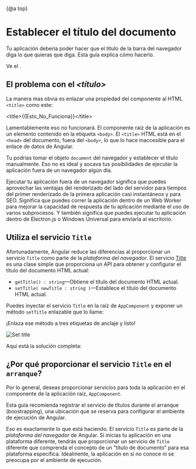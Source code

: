 {@a top}

# Establecer el título del documento

Tu aplicación debería poder hacer que el título de la barra del navegador diga lo que quieras que diga.
Esta guía explica cómo hacerlo.

Ve el <live-example name="set-document-title"></live-example>.

## El problema con el *&lt;título&gt;*

La manera mas obvia es enlazar una propiedad del componente al HTML `<title>` como este:

<code-example format=''>
  &lt;title&gt;{{Esto_No_Funciona}}&lt;/title&gt;
</code-example>

Lamentablemente eso no funcionará. El componente raíz de la aplicación es un elemento contenido en la etiqueta `<body>`. El `<title>` HTML está en el `<head>` del documento, fuera del `<body>`, lo que lo hace inaccesible para el enlace de datos de Angular.

Tu podrías tomar el objeto `document` del navegador y establecer el título manualmente.
Eso no es ideal y socava tus posibilidades de ejecutar la aplicación fuera de un navegador algún día.

<div class="alert is-helpful">

  Ejecutar tu aplicación fuera de un navegador significa que puedes aprovechar las ventajas del renderizado del lado del servidor
  para tiempos del primer renderizado de la primera aplicación casi instantáneos y para SEO. Significa que puedes correr la aplicación
  dentro de un Web Worker para mejorar la capacidad de respuesta de tu aplicación mediante el uso de varios subprocesos. Y también
  significa que puedes ejecutar tu aplicación dentro de Electron.js o Windows Universal para enviarla al escritorio.

</div>

## Utiliza el servicio `Title`

Afortunadamente, Angular reduce las diferencias al proporcionar un servicio `Title` como parte de la *plataforma del navegador*.
El servicio [Title](api/platform-browser/Title) es una clase simple que proporciona un API
para obtener y configurar el título del documento HTML actual:

* `getTitle() : string`&mdash;Obtiene el título del documento HTML actual.
* `setTitle( newTitle : string )`&mdash;Establece el título del documento HTML actual.

Puedes inyectar el servicio `Title` en la raíz de `AppComponent` y exponer un método `setTitle` enlazable que lo llame:

<code-example path="set-document-title/src/app/app.component.ts" region="class" header="src/app/app.component.ts (class)"></code-example>

¡Enlaza ese método a tres etiquetas de anclaje y listo!

<div class="lightbox">
  <img src="generated/images/guide/set-document-title/set-title-anim.gif" alt="Set title">
</div>

Aquí está la solución completa:

<code-tabs>
  <code-pane header="src/main.ts" path="set-document-title/src/main.ts"></code-pane>
  <code-pane header="src/app/app.module.ts" path="set-document-title/src/app/app.module.ts"></code-pane>
  <code-pane header="src/app/app.component.ts" path="set-document-title/src/app/app.component.ts"></code-pane>
</code-tabs>

## ¿Por qué proporcionar el servicio `Title` en el `arranque`?

Por lo general, deseas proporcionar servicios para toda la aplicación en el componente de la aplicación raíz, `AppComponent`.

Esta guía recomienda registrar el servicio de títulos durante el arranque (boostrapping),
una ubicación que se reserva para configurar el ambiente de ejecución de Angular.

Eso es exactamente lo que está haciendo.
El servicio `Title` es parte de la *plataforma del navegador* de Angular.
Si inicias tu aplicación en una plataforma diferente,
tendrás que proporcionar un servicio de `Title` diferente que comprenda
el concepto de un "título de documento" para esa plataforma específica.
Idealmente, la aplicación en sí no conoce ni se preocupa por el ambiente de ejecución.
